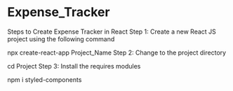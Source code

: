 # Expense_Tracker
Steps to Create Expense Tracker in React
Step 1: Create a new React JS project using the following command

npx create-react-app Project_Name
Step 2: Change to the project directory

cd Project
Step 3: Install the requires modules

npm i styled-components
